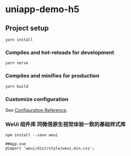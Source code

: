 # uniapp-demo-h5

## Project setup
```
yarn install
```

### Compiles and hot-reloads for development
```
yarn serve
```

### Compiles and minifies for production
```
yarn build
```

### Customize configuration
See [Configuration Reference](https://cli.vuejs.org/config/).


### WeUi 组件库 同微信原生视觉体验一致的基础样式库
```
npm install --save weui

##App.vue
@import 'weui/dist/style/weui.min.css';
```